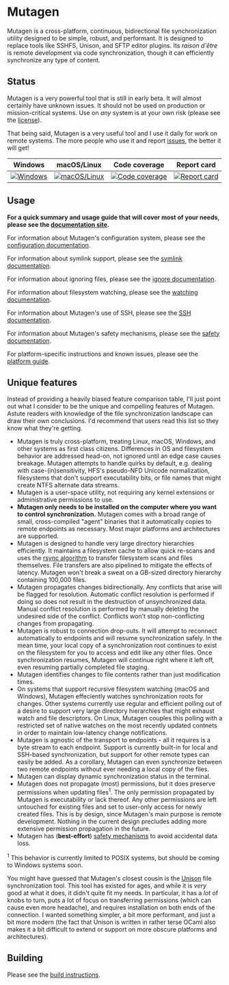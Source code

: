 # Mutagen

Mutagen is a cross-platform, continuous, bidirectional file synchronization
utility designed to be simple, robust, and performant. It is designed to replace
tools like SSHFS, Unison, and SFTP editor plugins. Its *raison d'être* is remote
development via code synchronization, though it can efficiently synchronize any
type of content.


## Status

Mutagen is a very powerful tool that is still in early beta. It will almost
certainly have unknown issues. It should not be used on production or
mission-critical systems. Use on *any* system is at your own risk (please see
the [license](https://github.com/havoc-io/mutagen/blob/master/LICENSE.md)).

That being said, Mutagen is a very useful tool and I use it daily for work on
remote systems. The more people who use it and report
[issues](https://github.com/havoc-io/mutagen/issues), the better it will get!

| Windows                           | macOS/Linux                                   | Code coverage                           | Report card                           |
| :-------------------------------: | :-------------------------------------------: | :-------------------------------------: | :-----------------------------------: |
| [![Windows][win-badge]][win-link] | [![macOS/Linux][mac-lin-badge]][mac-lin-link] | [![Code coverage][cov-badge]][cov-link] | [![Report card][rc-badge]][rc-link]   |

[win-badge]: https://ci.appveyor.com/api/projects/status/qywidv5a1vf7g3b5/branch/master?svg=true "Windows build status"
[win-link]:  https://ci.appveyor.com/project/havoc-io/mutagen/branch/master "Windows build status"
[mac-lin-badge]: https://travis-ci.org/havoc-io/mutagen.svg?branch=master "macOS/Linux build status"
[mac-lin-link]:  https://travis-ci.org/havoc-io/mutagen "macOS/Linux build status"
[cov-badge]: https://codecov.io/gh/havoc-io/mutagen/branch/master/graph/badge.svg "Code coverage status"
[cov-link]: https://codecov.io/gh/havoc-io/mutagen/tree/master/pkg "Code coverage status"
[rc-badge]: https://goreportcard.com/badge/github.com/havoc-io/mutagen "Report card status"
[rc-link]: https://goreportcard.com/report/github.com/havoc-io/mutagen "Report card status"


## Usage

**For a quick summary and usage guide that will cover most of your needs, please
see the [documentation site](https://mutagen.io).**

For information about Mutagen's configuration system, please see the
[configuration documentation](doc/configuration.md).

For information about symlink support, please see the
[symlink documentation](doc/symlinks.md).

For information about ignoring files, please see the
[ignore documentation](doc/ignores.md).

For information about filesystem watching, please see the
[watching documentation](doc/watching.md).

For information about Mutagen's use of SSH, please see the
[SSH documentation](doc/ssh.md).

For information about Mutagen's safety mechanisms, please see the
[safety documentation](doc/safety.md).

For platform-specific instructions and known issues, please see the
[platform guide](doc/platforms.md).


## Unique features

Instead of providing a heavily biased feature comparison table, I'll just point
out what I consider to be the unique and compelling features of Mutagen. Astute
readers with knowledge of the file synchronization landscape can draw their own
conclusions. I'd recommend that users read this list so they know what they're
getting.

- Mutagen is truly cross-platform, treating Linux, macOS, Windows, and other
  systems as first class citizens. Differences in OS and filesystem behavior are
  addressed head-on, not ignored until an edge case causes breakage. Mutagen
  attempts to handle quirks by default, e.g. dealing with case-(in)sensitivity,
  HFS's pseudo-NFD Unicode normalization, filesystems that don't support
  executability bits, or file names that might create NTFS alternate data
  streams.
- Mutagen is a user-space utility, not requiring any kernel extensions or
  administrative permissions to use.
- **Mutagen only needs to be installed on the computer where you want to control
  synchronization.** Mutagen comes with a broad range of small, cross-compiled
  "agent" binaries that it automatically copies to remote endpoints as
  necessary. Most major platforms and architectures are supported.
- Mutagen is designed to handle very large directory hierarchies efficiently. It
  maintains a filesystem cache to allow quick re-scans and uses the
  [rsync algorithm](https://rsync.samba.org/tech_report/) to transfer filesystem
  scans and files themselves. File transfers are also pipelined to mitigate the
  effects of latency. Mutagen won't break a sweat on a GB-sized directory
  hierarchy containing 100,000 files.
- Mutagen propagates changes bidirectionally. Any conflicts that arise will be
  flagged for resolution. Automatic conflict resolution is performed if doing so
  does not result in the destruction of unsynchronized data. Manual conflict
  resolution is performed by manually deleting the undesired side of the
  conflict. Conflicts won't stop non-conflicting changes from propagating.
- Mutagen is robust to connection drop-outs. It will attempt to reconnect
  automatically to endpoints and will resume synchronization safely. In the mean
  time, your local copy of a synchronization root continues to exist on the
  filesystem for you to access and edit like any other files. Once
  synchronization resumes, Mutagen will continue right where it left off, even
  resuming partially completed file staging.
- Mutagen identifies changes to file contents rather than just modification
  times.
- On systems that support recursive filesystem watching (macOS and Windows),
  Mutagen effeciently watches synchronization roots for changes. Other systems
  currently use regular and efficient polling out of a desire to support very
  large directory hierarchies that might exhaust watch and file descriptors. On
  Linux, Mutagen couples this polling with a restricted set of native watches on
  the most recently updated contnets in order to maintain low-latency change
  notifications.
- Mutagen is agnostic of the transport to endpoints - all it requires is a byte
  stream to each endpoint. Support is currently built-in for local and SSH-based
  synchronization, but support for other remote types can easily be added. As a
  corollary, Mutagen can even synchronize between two remote endpoints without
  ever needing a local copy of the files.
- Mutagen can display dynamic synchronization status in the terminal.
- Mutagen does not propagate (most) permissions, but it does preserve
  permissions when updating files<sup>1</sup>. The only permission propagated
  by Mutagen is executability or lack thereof. Any other permissions are left
  untouched for existing files and set to user-only access for newly created
  files. This is by design, since Mutagen's main purpose is remote development.
  Nothing in the current design precludes adding more extensive permission
  propagation in the future.
- Mutagen has (**best-effort**) [safety mechanisms](doc/safety.md) to avoid
  accidental data loss.

<sup>1</sup> This behavior is currently limited to POSIX systems, but should be
coming to Windows systems soon.

You might have guessed that Mutagen's closest cousin is the
[Unison](http://www.cis.upenn.edu/~bcpierce/unison) file synchronization tool.
This tool has existed for ages, and while it is *very* good at what it does, it
didn't quite fit my needs. In particular, it has a *lot* of knobs to turn, puts
a lot of focus on transferring permissions (which can cause even more headache),
and requires installation on both ends of the connection. I wanted something
simpler, a bit more performant, and just a bit more modern (the fact that Unison
is written in rather terse OCaml also makes it a bit difficult to extend or
support on more obscure platforms and architectures).


## Building

Please see the [build instructions](doc/building.md).
